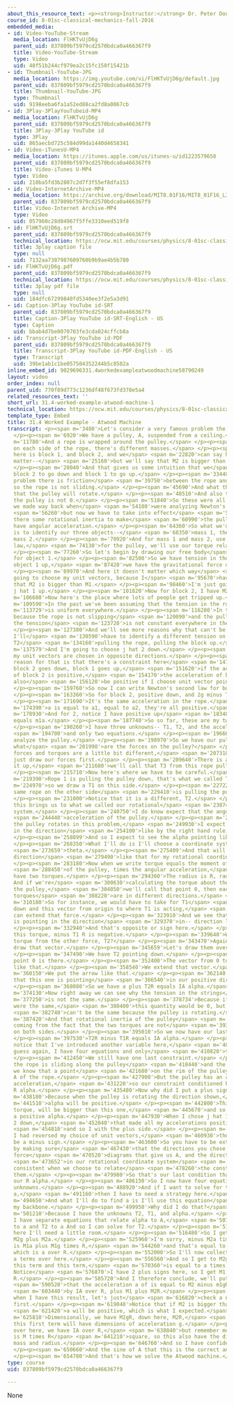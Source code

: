 ```yaml
---
about_this_resource_text: <p><strong>Instructor:</strong> Dr. Peter Dourmashkin</p>
course_id: 8-01sc-classical-mechanics-fall-2016
embedded_media:
- id: Video-YouTube-Stream
  media_location: FlHKTvUjD6g
  parent_uid: 837809bf5979cd2570bdca0a466367f9
  title: Video-YouTube-Stream
  type: Video
  uid: 48f51b244cf979ea2c15fc158f15421b
- id: Thumbnail-YouTube-JPG
  media_location: https://img.youtube.com/vi/FlHKTvUjD6g/default.jpg
  parent_uid: 837809bf5979cd2570bdca0a466367f9
  title: Thumbnail-YouTube-JPG
  type: Thumbnail
  uid: 9198eeba6fa1a52ed88ca2fd8a0067cb
- id: 3Play-3PlayYouTubeid-MP4
  media_location: FlHKTvUjD6g
  parent_uid: 837809bf5979cd2570bdca0a466367f9
  title: 3Play-3Play YouTube id
  type: 3Play
  uid: 865aecbd725c584d99da1440d4658341
- id: Video-iTunesU-MP4
  media_location: https://itunes.apple.com/us/itunes-u/id1223579658
  parent_uid: 837809bf5979cd2570bdca0a466367f9
  title: Video-iTunes U-MP4
  type: Video
  uid: 210ba5fd3b2807c2d7f3f55ef8dfa153
- id: Video-InternetArchive-MP4
  media_location: https://archive.org/download/MIT8.01F16/MIT8_01F16_L31v04_360p.mp4
  parent_uid: 837809bf5979cd2570bdca0a466367f9
  title: Video-Internet Archive-MP4
  type: Video
  uid: 057960c28d04967f5ffe3310eed519f8
- id: FlHKTvUjD6g.srt
  parent_uid: 837809bf5979cd2570bdca0a466367f9
  technical_location: https://ocw.mit.edu/courses/physics/8-01sc-classical-mechanics-fall-2016/week-10-rotational-motion/31.4-worked-example-atwood-machine/31.4-worked-example-atwood-machine-1/FlHKTvUjD6g.srt
  title: 3play caption file
  type: null
  uid: 7132aa7387987609760b9b9ae4b5b780
- id: FlHKTvUjD6g.pdf
  parent_uid: 837809bf5979cd2570bdca0a466367f9
  technical_location: https://ocw.mit.edu/courses/physics/8-01sc-classical-mechanics-fall-2016/week-10-rotational-motion/31.4-worked-example-atwood-machine/31.4-worked-example-atwood-machine-1/FlHKTvUjD6g.pdf
  title: 3play pdf file
  type: null
  uid: 184dfc67299840fd5340ee3f2e5a3d91
- id: Caption-3Play YouTube id-SRT
  parent_uid: 837809bf5979cd2570bdca0a466367f9
  title: Caption-3Play YouTube id-SRT-English - US
  type: Caption
  uid: bbab4d7be0070703fe3cda024cffcb8a
- id: Transcript-3Play YouTube id-PDF
  parent_uid: 837809bf5979cd2570bdca0a466367f9
  title: Transcript-3Play YouTube id-PDF-English - US
  type: Transcript
  uid: 39be1ab1c1be057504352244b5c8502a
inline_embed_id: 9029696331.4workedexampleatwoodmachine58790249
layout: video
order_index: null
parent_uid: 770f89d773c1236df48f673fd378e5a4
related_resources_text: ''
short_url: 31.4-worked-example-atwood-machine-1
technical_location: https://ocw.mit.edu/courses/physics/8-01sc-classical-mechanics-fall-2016/week-10-rotational-motion/31.4-worked-example-atwood-machine/31.4-worked-example-atwood-machine-1
template_type: Embed
title: 31.4 Worked Example - Atwood Machine
transcript: <p><span m='3480'>Let's consider a very famous problem the, Atwood machine.</span>
  </p><p><span m='6920'>We have a pulley, A, suspended from a ceiling.</span> </p><p><span
  m='11780'>And a rope is wrapped around the pulley.</span> </p><p><span m='14330'>And
  on each side of the rope, there's different masses.</span> </p><p><span m='18200'>So
  here is block 1, and block 2, and we</span> <span m='22820'>can say here-- it doesn't
  matter--</span> <span m='25160'>but we'll say that M2 is bigger than M1.</span>
  </p><p><span m='28040'>And that gives us some intuition that we</span> <span m='29840'>expect
  block 2 to go down and block 1 to go up.</span> </p><p><span m='33440'>Now in this
  problem there is friction</span> <span m='39750'>between the rope and the pulley,
  so the rope is not sliding.</span> </p><p><span m='45690'>And what that means is
  that the pulley will rotate.</span> </p><p><span m='48510'>And also the mass of
  the pulley is not 0.</span> </p><p><span m='51840'>So these were all assumptions
  we made way back when</span> <span m='54180'>were analyzing Newton's second law,</span>
  <span m='56260'>but now we have to take into effect</span> <span m='58110'>that
  there some rotational inertia to make</span> <span m='60990'>the pulley start to
  have angular acceleration.</span> </p><p><span m='64360'>So what we'd like to do
  is to identify our three objects--</span> <span m='68350'>mass 1, the pulley, and
  mass 2.</span> </p><p><span m='70920'>And for mass 1 and mass 2, use Newton's second
  law,</span> <span m='74130'>for the pulley, we'll use our torque relationships.</span>
  </p><p><span m='77260'>So let's begin by drawing our free body</span> <span m='79410'>diagrams
  for object 1.</span> </p><p><span m='82500'>So we have tension in the rope pulling
  object 1 up,</span> <span m='87420'>we have the gravitational force down.</span>
  </p><p><span m='89970'>And here it doesn't matter which way</span> <span m='92759'>I'm
  going to choose my unit vectors, because I</span> <span m='95670'>have this idea
  that M2 is bigger than M1.</span> </p><p><span m='98460'>I'm just going to choose
  j hat 1 up.</span> </p><p><span m='101820'>Now for block 2, I have M2g.</span> </p><p><span
  m='106680'>Now here's the place where lots of people get tripped up.</span> </p><p><span
  m='109590'>In the past we've been assuming that the tension in the rope</span> <span
  m='113729'>is uniform everywhere.</span> </p><p><span m='116280'>In this problem,
  because the rope is not slipping</span> <span m='120090'>and the pulley is not massless,
  the tension</span> <span m='123720'>is not constant everywhere in the rope.</span>
  </p><p><span m='127380'>And we'll see more reasons why that can't be the case, so
  I'll</span> <span m='130590'>have to identify a different tension on the other side
  T2</span> <span m='134160'>pulling the rope, pulling the block up.</span> </p><p><span
  m='137579'>And I'm going to choose j hat 2 down.</span> </p><p><span m='139890'>Notice
  my unit vectors are chosen in opposite directions.</span> </p><p><span m='143920'>The
  reason for that is that there's a constraint here</span> <span m='147840'>that as
  block 2 goes down, block 1 goes up,</span> <span m='151620'>if the acceleration
  of block 2 is positive,</span> <span m='154170'>the acceleration of block 1 will
  also</span> <span m='156120'>be positive if I choose unit vector pointing up.</span>
  </p><p><span m='159760'>So now I can write Newton's second law for both of these.</span>
  </p><p><span m='163360'>So for block 2, positive down, and 2g minus T2 equals M2a.</span>
  </p><p><span m='171690'>It's the same acceleration in the rope.</span> </p><p><span
  m='174390'>a is equal to a1, equal to a2, they're all positive.</span> </p><p><span
  m='178930'>And for 2, notice I have positive up</span> <span m='183480'>minus M1g
  equals m1a.</span> </p><p><span m='187740'>So so far, these are my two equations.</span>
  </p><p><span m='190260'>I have three unknowns-- T1, T2, and the accelerations,</span>
  <span m='194700'>and only two equations.</span> </p><p><span m='196660'>Now let's
  analyze the pulley.</span> </p><p><span m='198970'>So we have our pulley A. And
  what</span> <span m='201990'>are the forces on the pulley?</span> </p><p><span m='204570'>Well
  forces and torques are a little bit different,</span> <span m='207310'>but let's
  just draw our forces first.</span> </p><p><span m='209640'>There is a tension holding
  it up,</span> <span m='211680'>we'll call that T3 from this rope pulling it up.</span>
  </p><p><span m='215710'>Now here's where we have to be careful.</span> </p><p><span
  m='219390'>Rope 1 is pulling the pulley down, that's what we called T1,</span> <span
  m='224970'>so we draw a T1 on this side.</span> </p><p><span m='227220'>And the
  same rope on the other side</span> <span m='229410'>is pulling the pulley down.</span>
  </p><p><span m='231000'>Notice that it is a different, T2.</span> </p><p><span m='234840'>Now
  this brings us to what we called our rotational</span> <span m='238740'>coordinate
  system.</span> </p><p><span m='240750'>I do know expect that the angular</span>
  <span m='244440'>acceleration of the pulley.</span> </p><p><span m='246690'>So as
  the pulley rotates in this problem,</span> <span m='249930'>I expect that it's rotating
  in the direction</span> <span m='254100'>like by the right hand rule, this way.</span>
  </p><p><span m='258899'>And so I expect to see the alpha pointing like that.</span>
  </p><p><span m='268350'>What I'll do is I'll choose a coordinate system for an angle</span>
  <span m='273659'>theta.</span> </p><p><span m='275409'>And that will make positive
  direction</span> <span m='279490'>like that for my rotational coordinate system.</span>
  </p><p><span m='283180'>Now when we write torque equals the moment of inertia</span>
  <span m='288450'>of the pulley, times the angular acceleration,</span> <span m='292500'>we
  have two torques.</span> </p><p><span m='294360'>The radius is R, radiuses of R.
  And if we're</span> <span m='300630'>calculating the torque about the center of
  the pulley,</span> <span m='304050'>we'll call that point 0, then each of these
  torques</span> <span m='308220'>are in different directions.</span> </p><p><span
  m='310180'>So for instance, we would have to take for T1</span> <span m='313560'>going
  down and this vector from origin to where T1 is acting,</span> <span m='320190'>we
  can extend that force.</span> </p><p><span m='323910'>And we see that that torque
  is pointing in the direction</span> <span m='329370'>in-- direction like that.</span>
  </p><p><span m='332940'>And that's opposite or sign here.</span> </p><p><span m='335190'>So
  this torque, minus T1 R is negative.</span> </p><p><span m='339640'>What about the
  torque from the other force, T2?</span> </p><p><span m='343470'>Again, we would
  draw that vector.</span> </p><p><span m='345659'>Let's draw them over here.</span>
  </p><p><span m='347490'>We have T2 pointing down.</span> </p><p><span m='349890'>The
  point 0 is there.</span> </p><p><span m='352400'>The vector from 0 to 2 is pointing
  like that.</span> </p><p><span m='358540'>We extend that vector.</span> </p><p><span
  m='360150'>We put the arrow like that.</span> </p><p><span m='362140'>And we see
  that this one is pointing</span> <span m='366540'>in our positive direction.</span>
  </p><p><span m='368080'>So we have a plus T2R equals IA alpha.</span> </p><p><span
  m='374130'>Now right away we can see why the tension in the strings</span> <span
  m='377250'>is not the same.</span> </p><p><span m='378734'>Because if these tensions
  were the same,</span> <span m='380400'>this quantity would be 0, but the tensions</span>
  <span m='382740'>can't be the same because the pulley is rotating.</span> </p><p><span
  m='387420'>And that rotational inertia of the pulley</span> <span m='390360'>is
  coming from the fact that the two torques are not</span> <span m='393210'>the same
  on both sides.</span> </p><p><span m='395010'>So we now have our last equation here.</span>
  </p><p><span m='397530'>T2R minus T1R equals IA alpha.</span> </p><p><span m='404190'>But
  notice that I've introduced another variable here,</span> <span m='408540'>so I
  guess again, I have four equations and only</span> <span m='410820'>three unknowns.</span>
  </p><p><span m='412450'>We still have one last constraint.</span> </p><p><span m='415290'>Because
  the rope is sliding along the pulley</span> <span m='418440'>and the radius is R,
  we know that a point</span> <span m='421680'>on the rim of the pulley has acceleration
  A of the rope.</span> </p><p><span m='427900'>But the pulley has an alpha angular
  acceleration,</span> <span m='431220'>so our constraint conditioned here is plus
  R alpha.</span> </p><p><span m='435480'>Now why did I put a plus sign?</span> </p><p><span
  m='438180'>Because when the pulley is rotating the direction shown,</span> <span
  m='441510'>alpha will be positive.</span> </p><p><span m='442800'>This quantity,
  torque, will be bigger than this one,</span> <span m='445670'>and so we'll have
  a positive alpha.</span> </p><p><span m='447930'>When I chose j hat 1 up and j hat
  2 down,</span> <span m='452040'>that made all my accelerations positive,</span>
  <span m='454810'>and so I with the plus side.</span> </p><p><span m='457330'>If
  I had reversed my choice of unit vectors,</span> <span m='460930'>then this would
  be a minus sign.</span> </p><p><span m='463600'>So you have to be extremely careful
  by making sure</span> <span m='467430'>that the directions you chose for the linear
  force</span> <span m='470520'>diagrams that give us A, and the direction we chose</span>
  <span m='473652'>in our rotational coordinate system</span> <span m='475110'>are
  consistent when we choose to relate</span> <span m='478260'>the constraints between
  them.</span> </p><p><span m='479980'>So that's our last condition that a equals
  our R alpha.</span> </p><p><span m='486150'>So I now have four equations and four
  unknowns.</span> </p><p><span m='488920'>And if I want to solve for the acceleration
  a,</span> <span m='491160'>then I have to need a strategy here.</span> </p><p><span
  m='494650'>And what I'll do to find a is I'll use this equation</span> <span m='498570'>as
  my backbone.</span> </p><p><span m='499950'>Why did I do that?</span> </p><p><span
  m='501210'>Because I have the unknowns T2, T1, and alpha.</span> </p><p><span m='505080'>And
  I have separate equations that relate alpha to A,</span> <span m='507735'>and T1
  to a and T2 to a And so I can solve for T2.</span> </p><p><span m='513440'>And substitution
  here I'll need a little room.</span> </p><p><span m='516480'>So I get that T2 is
  M2g plus M2a.</span> </p><p><span m='525960'>I'm sorry, minus M2a times R. Now T1
  is M1a plus M1g times R,</span> <span m='544260'>and that's equal to times AI alpha,
  which is a over R.</span> </p><p><span m='552000'>So I'll now collect all of my
  a terms over here.</span> </p><p><span m='556560'>And so I get to M2gR minus M1gR,
  this term and this term,</span> <span m='570360'>is equal to a times IA over R.
  Notice</span> <span m='576870'>I have 2 plus signs here, so I get M1 plus M2 times
  R.</span> </p><p><span m='585720'>And I therefore conclude, we'll put it over here,</span>
  <span m='590520'>that the acceleration a of is equal to M2 minus m1gR, divided</span>
  <span m='603440'>by IA over R, plus M1 plus M2R.</span> </p><p><span m='614540'>Now,
  when I have this result, let's just</span> <span m='616820'>check a number of things
  first.</span> </p><p><span m='619040'>Notice that if M2 is bigger than M1,</span>
  <span m='621420'>a will be positive, which is what I expected.</span> </p><p><span
  m='625810'>Dimensionally, we have M2gR, down here, M2R,</span> <span m='632060'>so
  this first term will have dimensions of acceleration g.</span> </p><p><span m='636380'>Now
  over here, we have IA over R,</span> <span m='638840'>but remember moment of inertia
  is M times R</span> <span m='641210'>square, so this also have the dimensions of
  mass and radius.</span> </p><p><span m='646760'>And so I have confidence dimensionally.</span>
  </p><p><span m='650660'>And the sine of A that this is the correct answer.</span>
  </p><p><span m='654780'>And that's how we solve the Atwood machine.</span> </p>
type: course
uid: 837809bf5979cd2570bdca0a466367f9

---
```

None